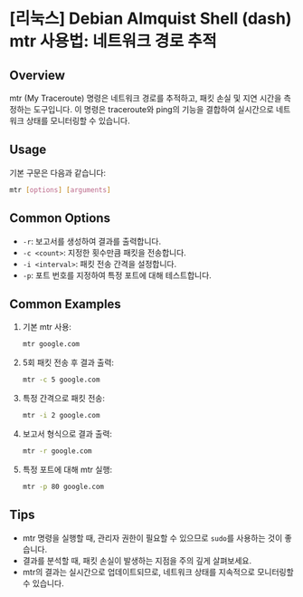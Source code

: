 # [리눅스] Debian Almquist Shell (dash) mtr 사용법: 네트워크 경로 추적

## Overview
mtr (My Traceroute) 명령은 네트워크 경로를 추적하고, 패킷 손실 및 지연 시간을 측정하는 도구입니다. 이 명령은 traceroute와 ping의 기능을 결합하여 실시간으로 네트워크 상태를 모니터링할 수 있습니다.

## Usage
기본 구문은 다음과 같습니다:
```bash
mtr [options] [arguments]
```

## Common Options
- `-r`: 보고서를 생성하여 결과를 출력합니다.
- `-c <count>`: 지정한 횟수만큼 패킷을 전송합니다.
- `-i <interval>`: 패킷 전송 간격을 설정합니다.
- `-p`: 포트 번호를 지정하여 특정 포트에 대해 테스트합니다.

## Common Examples
1. 기본 mtr 사용:
   ```bash
   mtr google.com
   ```

2. 5회 패킷 전송 후 결과 출력:
   ```bash
   mtr -c 5 google.com
   ```

3. 특정 간격으로 패킷 전송:
   ```bash
   mtr -i 2 google.com
   ```

4. 보고서 형식으로 결과 출력:
   ```bash
   mtr -r google.com
   ```

5. 특정 포트에 대해 mtr 실행:
   ```bash
   mtr -p 80 google.com
   ```

## Tips
- mtr 명령을 실행할 때, 관리자 권한이 필요할 수 있으므로 `sudo`를 사용하는 것이 좋습니다.
- 결과를 분석할 때, 패킷 손실이 발생하는 지점을 주의 깊게 살펴보세요.
- mtr의 결과는 실시간으로 업데이트되므로, 네트워크 상태를 지속적으로 모니터링할 수 있습니다.